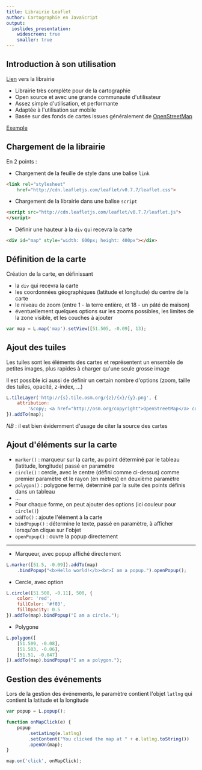 ```yaml
---
title: Librairie Leaflet
author: Cartographie en JavaScript
output: 
  ioslides_presentation:
    widescreen: true
    smaller: true
---
```


## Introduction à son utilisation

[Lien](http://leafletjs.com/) vers la librairie

- Librairie très complète pour de la cartographie
- Open source et avec une grande communauté d'utilisateur
- Assez simple d'utilisation, et performante
- Adaptée à l'utilisation sur mobile
- Basée sur des fonds de cartes issues généralement de [OpenStreetMap](http://openstreetmap.org/) 

[Exemple](../webreporting/exemple-leaflet.html)

## Chargement de la librairie

En 2 points :

- Chargement de la feuille de style dans une balise `link`

```html
<link rel="stylesheet" 
    href="http://cdn.leafletjs.com/leaflet/v0.7.7/leaflet.css">
````

- Chargement de la librairie dans une balise `script`

```html
<script src="http://cdn.leafletjs.com/leaflet/v0.7.7/leaflet.js">
</script>
```

- Définir une hauteur à la `div` qui recevra la carte 

```html
<div id="map" style="width: 600px; height: 400px"></div>
```

## Définition de la carte

Création de la carte, en définissant 

- la `div` qui recevra la carte
- les coordonnées géographiques (latitude et longitude) du centre de la carte
- le niveau de zoom (entre 1 - la terre entière, et 18 - un pâté de maison)
- éventuellement quelques options sur les zooms possibles, les limites de la zone visible, et les couches à ajouter

```js
var map = L.map('map').setView([51.505, -0.09], 13);
```

## Ajout des tuiles 

Les tuiles sont les éléments des cartes et représentent un ensemble de petites images, plus rapides à charger qu'une seule grosse image

Il est possible ici aussi de définir un certain nombre d'options (zoom, taille des tuiles, opacité, z-index, ...)

```js
L.tileLayer('http://{s}.tile.osm.org/{z}/{x}/{y}.png', {
    attribution: 
        '&copy; <a href="http://osm.org/copyright">OpenStreetMap</a> contributors'
}).addTo(map);
```        

*NB* : il est bien évidemment d'usage de citer la source des cartes

## Ajout d'éléments sur la carte

- `marker()` : marqueur sur la carte, au point déterminé par le tableau (latitude, longitude) passé en paramètre
- `circle()` : cercle, avec le centre (défini comme ci-dessus) comme premier paramètre et le rayon (en mètres) en deuxième paramètre
- `polygon()` : polygone fermé, déterminé par la suite des points définis dans un tableau
- ...
- Pour chaque forme, on peut ajouter des options (ici couleur pour `circle()`)
- `addTo()` : ajoute l'élément à la carte
- `bindPopup()` : détermine le texte, passé en paramètre, à afficher lorsqu'on clique sur l'objet
- `openPopup()` : ouvre la popup directement

---

- Marqueur, avec popup affiché directement

```js
L.marker([51.5, -0.09]).addTo(map)
	.bindPopup("<b>Hello world!</b><br>I am a popup.").openPopup();
```

- Cercle, avec option

```js
L.circle([51.508, -0.11], 500, {
	color: 'red',
	fillColor: '#f03',
	fillOpacity: 0.5
}).addTo(map).bindPopup("I am a circle.");
```

- Polygone

```js
L.polygon([
	[51.509, -0.08],
	[51.503, -0.06],
	[51.51, -0.047]
]).addTo(map).bindPopup("I am a polygon.");
```

## Gestion des événements

Lors de la gestion des événements, le paramètre contient l'objet `latlng` qui contient la latitude et la longitude

```js
var popup = L.popup();

function onMapClick(e) {
	popup
        .setLatLng(e.latlng)
        .setContent("You clicked the map at " + e.latlng.toString())
        .openOn(map);
}

map.on('click', onMapClick);
```

